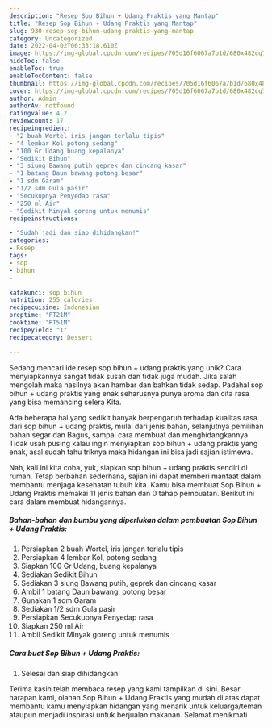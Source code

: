 ```yaml
---
description: "Resep Sop Bihun + Udang Praktis yang Mantap"
title: "Resep Sop Bihun + Udang Praktis yang Mantap"
slug: 930-resep-sop-bihun-udang-praktis-yang-mantap
category: Uncategorized
date: 2022-04-02T06:33:18.610Z
image: https://img-global.cpcdn.com/recipes/705d16f6067a7b1d/680x482cq70/sop-bihun-udang-praktis-foto-resep-utama.jpg
hideToc: false
enableToc: true
enableTocContent: false
thumbnail: https://img-global.cpcdn.com/recipes/705d16f6067a7b1d/680x482cq70/sop-bihun-udang-praktis-foto-resep-utama.jpg
cover: https://img-global.cpcdn.com/recipes/705d16f6067a7b1d/680x482cq70/sop-bihun-udang-praktis-foto-resep-utama.jpg
author: Admin
authorAv: notfound
ratingvalue: 4.2
reviewcount: 17
recipeingredient:
- "2 buah Wortel iris jangan terlalu tipis"
- "4 lembar Kol potong sedang"
- "100 Gr Udang buang kepalanya"
- "Sedikit Bihun"
- "3 siung Bawang putih geprek dan cincang kasar"
- "1 batang Daun bawang potong besar"
- "1 sdm Garam"
- "1/2 sdm Gula pasir"
- "Secukupnya Penyedap rasa"
- "250 ml Air"
- "Sedikit Minyak goreng untuk menumis"
recipeinstructions:

- "Sudah jadi dan siap dihidangkan!"
categories:
- Resep
tags:
- sop
- bihun
- 

katakunci: sop bihun  
nutrition: 255 calories
recipecuisine: Indonesian
preptime: "PT21M"
cooktime: "PT51M"
recipeyield: "1"
recipecategory: Dessert

---
```





Sedang mencari ide resep sop bihun + udang praktis yang unik? Cara menyiapkannya sangat tidak susah dan tidak juga mudah. Jika salah mengolah maka hasilnya akan hambar dan bahkan tidak sedap. Padahal sop bihun + udang praktis yang enak seharusnya punya aroma dan cita rasa yang bisa memancing selera Kita.





Ada beberapa hal yang sedikit banyak berpengaruh terhadap kualitas rasa dari sop bihun + udang praktis, mulai dari jenis bahan, selanjutnya pemilihan bahan segar dan Bagus, sampai cara membuat dan menghidangkannya. Tidak usah pusing kalau ingin menyiapkan sop bihun + udang praktis yang enak,      asal sudah tahu triknya maka hidangan ini bisa jadi sajian istimewa.





















Nah, kali ini kita coba, yuk, siapkan sop bihun + udang praktis sendiri di rumah. Tetap berbahan sederhana, sajian ini dapat memberi manfaat dalam membantu menjaga kesehatan tubuh kita. Kamu bisa membuat Sop Bihun + Udang Praktis memakai 11 jenis bahan dan 0 tahap pembuatan. Berikut ini cara dalam membuat hidangannya.

<!--inarticleads1-->

##### Bahan-bahan dan bumbu yang diperlukan dalam pembuatan Sop Bihun + Udang Praktis:

1. Persiapkan 2 buah Wortel, iris jangan terlalu tipis
1. Persiapkan 4 lembar Kol, potong sedang
1. Siapkan 100 Gr Udang, buang kepalanya
1. Sediakan Sedikit Bihun
1. Sediakan 3 siung Bawang putih, geprek dan cincang kasar
1. Ambil 1 batang Daun bawang, potong besar
1. Gunakan 1 sdm Garam
1. Sediakan 1/2 sdm Gula pasir
1. Persiapkan Secukupnya Penyedap rasa
1. Siapkan 250 ml Air
1. Ambil Sedikit Minyak goreng untuk menumis




<!--inarticleads2-->

##### Cara buat Sop Bihun + Udang Praktis:


1. Selesai dan siap dihidangkan!



Terima kasih telah membaca resep yang kami tampilkan di sini. Besar harapan kami, olahan Sop Bihun + Udang Praktis yang mudah di atas dapat membantu kamu menyiapkan hidangan yang menarik untuk keluarga/teman ataupun menjadi inspirasi untuk berjualan makanan. Selamat menikmati
